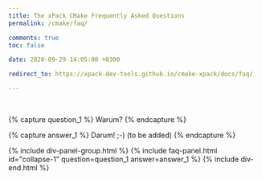```yaml
---
title: The xPack CMake Frequently Asked Questions
permalink: /cmake/faq/

comments: true
toc: false

date: 2020-09-29 14:05:00 +0300

redirect_to: https://xpack-dev-tools.github.io/cmake-xpack/docs/faq/

---
```


<br/>

{% capture question_1 %}
Warum?
{% endcapture %}

{% capture answer_1 %}
Darum! ;-) (to be added)
{% endcapture %}

{% include div-panel-group.html %}
{% include faq-panel.html id="collapse-1" question=question_1 answer=answer_1 %}
{% include div-end.html %}
